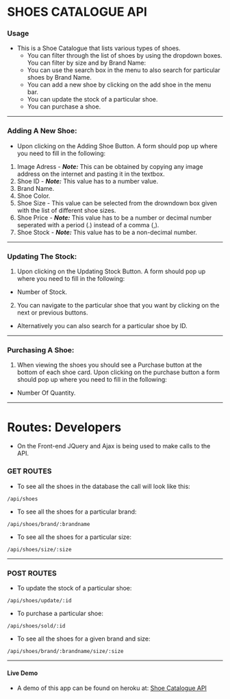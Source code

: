 # SHOES CATALOGUE API
### Usage

* This is a Shoe Catalogue that lists various types of shoes.
    * You can filter through the list of shoes by using the dropdown boxes. You can filter by size and by Brand Name:
    * You can use the search box in the menu to also search for particular shoes by Brand Name.
    * You can add a new shoe by clicking on the add shoe in the menu bar.
    * You can update the stock of a particular shoe.
    * You can purchase a shoe.
---
### Adding A New Shoe:
- Upon clicking on the Adding Shoe Button. A form should pop up where you need to fill in the following:

1. Image Adress - ***Note:*** This can be obtained by copying any image address on the internet and pasting it in the textbox.
2. Shoe ID - ***Note:*** This value has to a number value.
3. Brand Name.
4. Shoe Color.
5. Shoe Size - This value can be selected from the drowndown box given with the list of different shoe sizes.
6. Shoe Price - ***Note:*** This value has to be a number or decimal number seperated with a period (.) instead of a comma (,).
7. Shoe Stock - ***Note:*** This value has to be a non-decimal number.
---
### Updating The Stock:
1. Upon clicking on the Updating Stock Button. A form should pop up where you need to fill in the following:

  - Number of Stock.

2. You can navigate to the particular shoe that you want by clicking on the next or previous buttons.
  - Alternatively you can also search for a particular shoe by ID.
---
### Purchasing A Shoe:
1. When viewing the shoes you should see a Purchase button at the bottom of each shoe card. Upon clicking on the purchase button a form should pop up where you need to fill in the following:
  - Number Of Quantity.
---
# Routes: Developers
- On the Front-end JQuery and Ajax is being used to make calls to the API.

### GET ROUTES
- To see all the shoes in the database the call will look like this:
```
/api/shoes
```
- To see all the shoes for a particular brand:
```
/api/shoes/brand/:brandname
```
- To see all the shoes for a particular size:
```
/api/shoes/size/:size

```
---
### POST ROUTES
- To update the stock of a particular shoe:
```
/api/shoes/update/:id
```
- To purchase a particular shoe:
```
/api/shoes/sold/:id
```
- To see all the shoes for a given brand and size:
```
/api/shoes/brand/:brandname/size/:size
```
---
#### Live Demo
* A demo of this app can be found on heroku at: <a href="https://shoes-catalogue-api.herokuapp.com/">Shoe Catalogue API</a>

